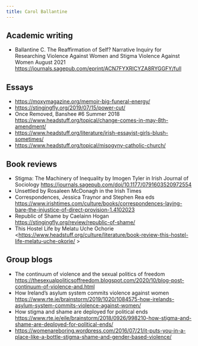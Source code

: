 ```yaml
---
title: Carol Ballantine
---
```


## Academic writing
- Ballantine C. The Reaffirmation of Self? Narrative Inquiry for Researching Violence Against Women and Stigma Violence Against Women August 2021 <https://journals.sagepub.com/eprint/ACN7FYXRICYZA8RYGGFY/full>

## Essays
- <https://moxymagazine.org/memoir-big-funeral-energy/>
- <https://stingingfly.org/2019/07/15/power-cut/>
- Once Removed, Banshee #6 Summer 2018 <https://www.headstuff.org/topical/change-comes-in-may-8th-amendment/>
- <https://www.headstuff.org/literature/irish-essayist-girls-blush-sometimes/>
- <https://www.headstuff.org/topical/misogyny-catholic-church/>

## Book reviews 
- Stigma: The Machinery of Inequality by Imogen Tyler in Irish Journal of Sociology <https://journals.sagepub.com/doi/10.1177/0791603520972554>
- Unsettled by Rosaleen McDonagh in the Irish Times 
- Correspondences, Jessica Traynor and Stephen Rea eds <https://www.irishtimes.com/culture/books/correspondences-laying-bare-the-injustice-of-direct-provision-1.4102023>
- Republic of Shame by Caelainn Hogan <https://stingingfly.org/review/republic-of-shame/>
- This Hostel Life by Melatu Uche Ochorie <https://www.headstuff.org/culture/literature/book-review-this-hostel-life-melatu-uche-okorie/ >

## Group blogs 
- The continuum of violence and the sexual politics of freedom <https://thesexualpoliticsoffreedom.blogspot.com/2020/10/blog-post-continuum-of-violence-and.html>
- How Ireland’s asylum system commits violence against women <https://www.rte.ie/brainstorm/2019/1020/1084575-how-irelands-asylum-system-commits-violence-against-women/>
- How stigma and shame are deployed for political ends <https://www.rte.ie/eile/brainstorm/2018/0926/998210-how-stigma-and-shame-are-deployed-for-political-ends/> 
- <https://womenareboring.wordpress.com/2016/07/21/it-puts-you-in-a-place-like-a-bottle-stigma-shame-and-gender-based-violence/>
